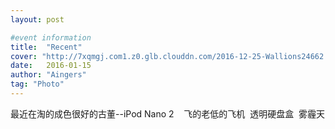 ```yaml
---
layout: post

#event information
title:  "Recent"
cover: "http://7xqmgj.com1.z0.glb.clouddn.com/2016-12-25-Wallions24662.jpeg"
date:   2016-01-15
author: "Aingers"
tag: "Photo"
---
```




最近在淘的成色很好的古董--iPod Nano 2
<img class="lazy" data-original="http://7xqmgj.com1.z0.glb.clouddn.com/2016-11-24-IMG_3736.JPG">
<img class="lazy" data-original="http://7xqmgj.com1.z0.glb.clouddn.com/2016-11-24-20161123-IMG_3732.jpg">
<img class="lazy" data-original="http://7xqmgj.com1.z0.glb.clouddn.com/2016-11-24-20161123-IMG_3731.jpg">
飞的老低的飞机
<img class="lazy" data-original="http://7xqmgj.com1.z0.glb.clouddn.com/2016-11-24-IMG_3726.JPG">
透明硬盘盒
<img class="lazy" data-original="http://7xqmgj.com1.z0.glb.clouddn.com/2016-11-24-IMG_3668.JPG">
雾霾天  
<img class="lazy" data-original="http://7xqmgj.com1.z0.glb.clouddn.com/2016-11-24-IMG_3681.JPG">


